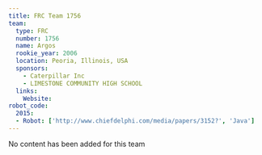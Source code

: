 ```yaml
---
title: FRC Team 1756
team:
  type: FRC
  number: 1756
  name: Argos
  rookie_year: 2006
  location: Peoria, Illinois, USA
  sponsors:
    - Caterpillar Inc
    - LIMESTONE COMMUNITY HIGH SCHOOL
  links:
    Website:    
robot_code:
  2015:
  - Robot: ['http://www.chiefdelphi.com/media/papers/3152?', 'Java']
---
```

No content has been added for this team